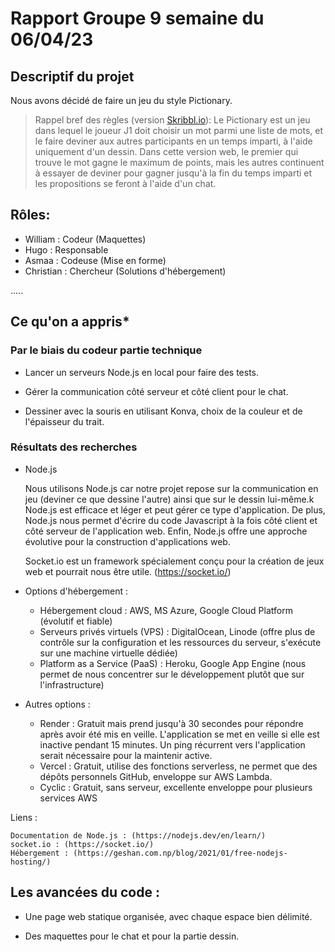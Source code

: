 # Rapport Groupe 9 semaine du 06/04/23


## Descriptif du projet

Nous avons décidé de faire un jeu du style Pictionary.
>Rappel bref des règles (version [Skribbl.io](https://skribbl.io/)): Le Pictionary est un jeu dans lequel le joueur J1 doit choisir un mot parmi une liste de mots, et le faire deviner aux autres participants en un temps imparti, à l'aide uniquement d'un dessin. Dans cette version web, le premier qui trouve le mot gagne le maximum de points, mais les autres continuent à essayer de deviner pour gagner jusqu'à la fin du temps imparti et les propositions se feront à l'aide d'un chat.


## Rôles:
- William : Codeur (Maquettes)
- Hugo : Responsable
- Asmaa : Codeuse (Mise en forme)
- Christian : Chercheur (Solutions d'hébergement)

.....

## Ce qu'on a appris*

### Par le biais du codeur partie technique

- Lancer un serveurs Node.js en local pour faire des tests.

- Gérer la communication côté serveur et côté client pour le chat.

- Dessiner avec la souris en utilisant Konva, choix de la couleur et de l'épaisseur du trait.

### Résultats des recherches

- Node.js

	Nous utilisons Node.js car notre projet repose sur la communication en jeu (deviner ce que dessine l'autre) ainsi que sur le dessin lui-même.k
	Node.js est efficace et léger et peut gérer ce type d'application.
	De plus, Node.js nous permet d'écrire du code Javascript à la fois côté client et côté serveur de l'application web.
	Enfin, Node.js offre une approche évolutive pour la construction d'applications web.

	Socket.io est un framework spécialement conçu pour la création de jeux web et pourrait nous être utile. (https://socket.io/)

- Options d'hébergement :

	- Hébergement cloud : AWS, MS Azure, Google Cloud Platform (évolutif et fiable)
	- Serveurs privés virtuels (VPS) : DigitalOcean, Linode (offre plus de contrôle sur la configuration et les ressources du serveur, s'exécute sur une machine virtuelle dédiée)
	- Platform as a Service (PaaS) : Heroku, Google App Engine (nous permet de nous concentrer sur le développement plutôt que sur l'infrastructure)

- Autres options :

	- Render : Gratuit mais prend jusqu'à 30 secondes pour répondre après avoir été mis en veille. L'application se met en veille si elle est inactive pendant 15 minutes. Un ping récurrent vers l'application serait nécessaire pour la maintenir active.
	- Vercel : Gratuit, utilise des fonctions serverless, ne permet que des dépôts personnels GitHub, enveloppe sur AWS Lambda.
	- Cyclic : Gratuit, sans serveur, excellente enveloppe pour plusieurs services AWS

Liens :

	Documentation de Node.js : (https://nodejs.dev/en/learn/)
	socket.io : (https://socket.io/)
	Hébergement : (https://geshan.com.np/blog/2021/01/free-nodejs-hosting/)

## Les avancées du code :

- Une page web statique organisée, avec chaque espace bien délimité.

- Des maquettes pour le chat et pour la partie dessin.
